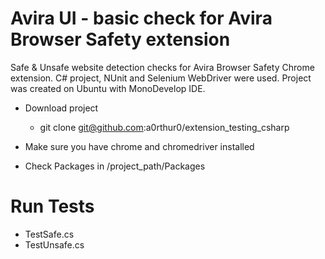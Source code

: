 ﻿# Avira UI - basic check for Avira Browser Safety extension
Safe & Unsafe website detection checks for Avira Browser Safety Chrome extension. 
C# project, NUnit and Selenium WebDriver were used.
Project was created on Ubuntu with MonoDevelop IDE.

- Download project

   - git clone git@github.com:a0rthur0/extension_testing_csharp

- Make sure you have chrome and chromedriver installed
- Check Packages in /project_path/Packages

# Run Tests
- TestSafe.cs
- TestUnsafe.cs